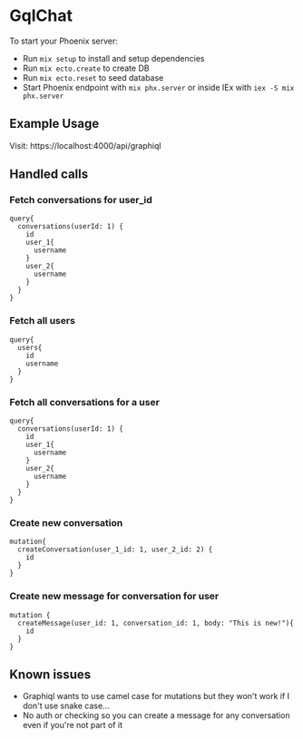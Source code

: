 # GqlChat

To start your Phoenix server:

  * Run `mix setup` to install and setup dependencies
  * Run `mix ecto.create` to create DB
  * Run `mix ecto.reset` to seed database
  * Start Phoenix endpoint with `mix phx.server` or inside IEx with `iex -S mix phx.server`

## Example Usage

Visit: https://localhost:4000/api/graphiql

## Handled calls

### Fetch conversations for user_id
```gql
query{
  conversations(userId: 1) {
    id
    user_1{
      username
    }
    user_2{
      username
    }
  }
}
```

### Fetch all users
```gql
query{
  users{
    id
    username
  }
}
```

### Fetch all conversations for a user
```gql
query{
  conversations(userId: 1) {
    id
    user_1{
      username
    }
    user_2{
      username
    }
  }
}
```

### Create new conversation
```gql
mutation{
  createConversation(user_1_id: 1, user_2_id: 2) {
    id
  }
}
```

### Create new message for conversation for user
```gql
mutation {
  createMessage(user_id: 1, conversation_id: 1, body: "This is new!"){
    id
  }
}
```

## Known issues
* Graphiql wants to use camel case for mutations but they won't work if I don't use snake case...
* No auth or checking so you can create a message for any conversation even if you're not part of it
